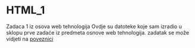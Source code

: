 # HTML_1
Zadaca 1 iz osova web tehnologija
Ovdje su datoteke koje sam izradio u sklopu prve zadaće iz predmeta osnove web tehnologija. 
zadatak se može vidjeti na [poveznici](https://github.com/VilimTrakos/HTML_1/blob/main/Zad1.pdf)

